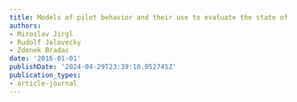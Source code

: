```yaml
---
title: Models of pilot behavior and their use to evaluate the state of pilot training
authors:
- Miroslav Jirgl
- Rudolf Jalovecky
- Zdenek Bradac
date: '2016-01-01'
publishDate: '2024-04-29T23:39:10.052745Z'
publication_types:
- article-journal
---
```

